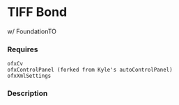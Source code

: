 # TIFF Bond
w/ FoundationTO

### Requires
```
ofxCv
ofxControlPanel (forked from Kyle's autoControlPanel)
ofxXmlSettings
```

### Description


